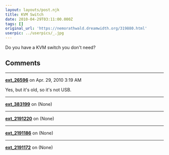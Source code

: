 ```yaml
---
layout: layouts/post.njk
title: KVM Switch
date: 2010-04-29T03:11:00.000Z
tags: []
original_url: 'https://nemorathwald.dreamwidth.org/319880.html'
userpic: ../userpics/_.jpg
---
```

Do you have a KVM switch you don't need?

## Comments

---

**[ext_26596](https://www.dreamwidth.org/users/ext_26596)** on Apr. 29, 2010 3:19 AM

Yes, but it's old, so it's not USB.

---

**[ext_383199](https://www.dreamwidth.org/users/ext_383199)** on (None)



---

**[ext_2191220](https://www.dreamwidth.org/users/ext_2191220)** on (None)



---

**[ext_2191186](https://www.dreamwidth.org/users/ext_2191186)** on (None)



---

**[ext_2191172](https://www.dreamwidth.org/users/ext_2191172)** on (None)

